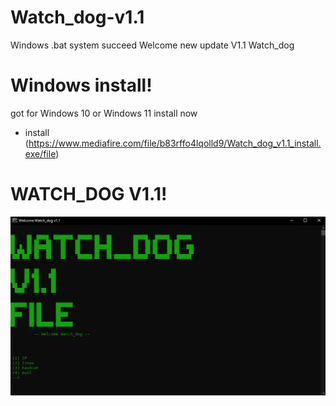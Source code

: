 # Watch_dog-v1.1
Windows .bat system succeed  Welcome new update V1.1 Watch_dog 

# Windows install!
got for Windows 10 or Windows 11 install now
- install
(https://www.mediafire.com/file/b83rffo4lqolld9/Watch_dog_v1.1_install.exe/file)

# WATCH_DOG V1.1!
![Watch_dog](https://github.com/Anthonyili230409/Watch_dog-v1.1/blob/main/Immagine2.png)

